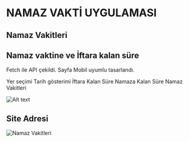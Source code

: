 
# NAMAZ VAKTİ UYGULAMASI

## Namaz Vakitleri

## Namaz vaktine ve İftara kalan süre

Fetch ile API çekildi.
Sayfa Mobil uyumlu tasarlandı.

Yer seçimi
Tarih gösterimi
İftara Kalan Süre
Namaza Kalan Süre
Namaz Vakitleri 

![Alt text](ekran.gif)


## Site Adresi
![Namaz Vakitleri](https://namaz-vakitleri.netlify.app/)